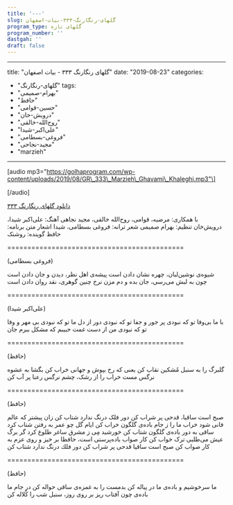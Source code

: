 ```yaml
---
title: '---'
slug: گلهای-رنگارنگ-۳۳۳-بیات-اصفهان
program_type: گلهای تازه
program_number: ''
dastgah: ''
draft: false
---
```


---
title: "گلهای رنگارنگ ۳۳۳ - بیات اصفهان"
date: "2019-08-23"
categories: 
  - "گلهای-رنگارنگ"
tags: 
  - "بهرام-صمیمی"
  - "حافظ"
  - "حسین-قوامی"
  - "درویش-خان"
  - "روح‌الله-خالقی"
  - "علی‌اکبر-شیدا"
  - "فروغی-بسطامی"
  - "مجید-نجاحی"
  - "marzieh"
---

\[audio mp3="https://golhaprogram.com/wp-content/uploads/2019/08/GR\_333\_Marzieh\_Ghavami\_Khaleghi.mp3"\]

\[/audio\]

[دانلود گلهای رنگارنگ ۳۳۳](https://golhaprogram.com/wp-content/uploads/2019/08/GR_333_Marzieh_Ghavami_Khaleghi.mp3)

با همکاری: مرضیه، قوامی، روح‌الله خالقی، مجید نجاهی آهنگ: علی‌اکبر شیدا، درویش‌خان تنظیم: بهرام صمیمی شعر ترانه: فروغی بسطامی، شیدا اشعار متن برنامه: حافظ گوینده: روشنک

\============================================

(فروغی بسطامی)

شیوه‌ی نوشین‌لبان، چهره نشان دادن است پیشه‌ی اهل نظر، دیدن و جان دادن است چون به لبش می‌رسی، جان بده و دم مزن نرخ چنین گوهری، نقد روان دادن است

\============================================

(علی‌اکبر شیدا)

با ما بی‌وفا تو که نبودی پر جور و جفا تو که نبودی دور از دل ما تو که نبودی بی مهر و وفا تو که نبودی من از دست غمت حبیبم كه مشکل ببرم جان

\============================================

(حافظ)

گلبرگ را به سنبل مُشکین نقاب کن یعنی كه رخ بپوش و جهانی خراب کن بگشا به عشوه نرگس مست خراب را از رشک، چشم نرگس رعنا پر آب کن

\============================================

(حافظ)

صبح است ساقیا، قدحی پر شراب کن دور فلک درنگ ندارد شتاب کن زان پیشتر که عالم فانی شود خراب ما را ز جام باده‌ی گلگون خراب کن ایام گل چو عمر به رفتن شتاب کرد ساقی به دور باده‌ی گلگون شتاب کن خورشید مِی ز مشرق ساغر طلوع کرد گر برگ عیش می‌طلبی ترک خواب كن کار صواب باده‌پرستی است، حافظا بر خیز و روی عزم به کار صواب کن صبح است ساقیا قدحی پر شراب کن دور فلك درنگ ندارد شتاب کن

\============================================

(حافظ)

ما سرخوشیم و باده‌ی ما در پیاله کن بدمست را به غمزه‌ی ساقی حواله کن در جام ما باده‌ی چون آفتاب ریز بر روی روز، سنبل شب را کُلاله کن
